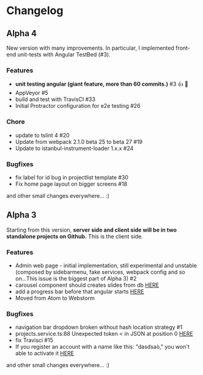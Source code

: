 # Changelog


## Alpha 4

New version with many improvements. In particular, I implemented front-end unit-tests with Angular TestBed (#3).

### **Features**
- **unit testing angular (giant feature, more than 60 commits.)** #3  👍 🥇
- AppVeyor #5
- build and test with TravisCI #33
- Initial Protractor configuration for e2e testing #26

### **Chore**
- update to tslint 4 #20
- Update from webpack 2.1.0 beta 25 to beta 27 #19
- Update to istanbul-instrument-loader 1.x.x #24

### **Bugfixes**
- fix label for id bug in projectlist template #30
- Fix home page layout on bigger screens #18

and other small changes everywhere... :)


## Alpha 3

Starting from this version, **server side and client side will be in two standalone projects on Github.**
This is the client side.

### **Features**
- Admin web page - initial implementation, still experimental and unstable (composed by sidebarmenu, fake services, webpack config and so on...This issue is the biggest part of Alpha 3) #2
- carousel component should creates slides from db [HERE](https://github.com/Ks89/My-MEAN-website-server/issues/7)
- add a progress bar before that angular starts [HERE](https://github.com/Ks89/My-MEAN-website-server/issues/5)
- Moved from Atom to Webstorm

### **Bugfixes**
- navigation bar dropdown broken without hash location strategy #1
- projects.service.ts:88 Unexpected token < in JSON at position 0 [HERE](https://github.com/Ks89/My-MEAN-website-server/issues/1)
- fix Travisci  #15
- If you register an account with a name like this: "dasdsaò," you won't able to activate it [HERE](https://github.com/Ks89/My-MEAN-website-server/issues/2)

and other small changes everywhere... :)